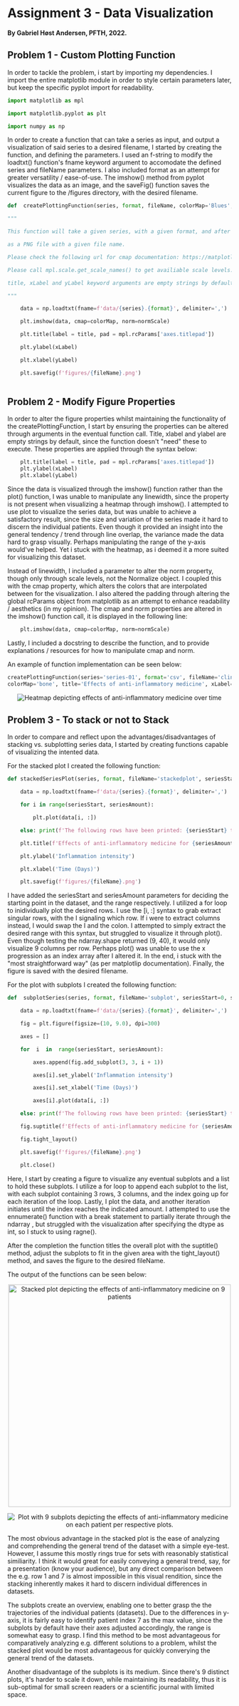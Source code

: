 <h1>  Assignment 3 - Data Visualization </h1>

<p> <strong> By Gabriel Høst Andersen, PFTH, 2022.</strong> </p>
  
<h2>  Problem 1 - Custom Plotting Function </h2>

<p> In order to tackle the problem, i start by importing my dependencies. I import the entire matplotlib module in order to  style certain parameters later, but keep the specific pyplot import for readability. </p>

````py
import matplotlib as mpl

import matplotlib.pyplot as plt

import numpy as np
````

<p> In order to create a function that can take a series as input,  and output a visualization of said series to a desired filename, I started by creating the function, and defining the parameters. I used an f-string to modify the loadtxt() function's fname keyword argument to accomodate the defined series and fileName parameters.  I also included format as an attempt for greater versatility / ease-of-use. The imshow() method from pyplot visualizes the data as an image, and the saveFig() function saves the current figure to the /figures directory, with the desired filename.</p>

````py
def  createPlottingFunction(series, format, fileName, colorMap='Blues', normScale='linear', title='', xLabel='', yLabel=''):

"""

This function will take a given series, with a given format, and after visualizing the data input in series, it will the visualization

as a PNG file with a given file name.

Please check the following url for cmap documentation: https://matplotlib.org/stable/gallery/color/colormap_reference.html

Please call mpl.scale.get_scale_names() to get availiable scale levels.

title, xLabel and yLabel keyword arguments are empty strings by default, please insert you own if you wish in the function call.

"""

	data = np.loadtxt(fname=f'data/{series}.{format}', delimiter=',')

	plt.imshow(data, cmap=colorMap, norm=normScale)

	plt.title(label = title, pad = mpl.rcParams['axes.titlepad'])

	plt.ylabel(xLabel)

	plt.xlabel(yLabel)

	plt.savefig(f'figures/{fileName}.png')
	
````

<h2> Problem 2 - Modify Figure Properties </h2>

<p> In order to alter the figure properties whilst maintaining the functionality of the createPlottingFunction, I start by ensuring the properties can be altered through arguments in the eventual function call. Title, xlabel and ylabel are empty strings by default, since the function doesn't "need" these to execute. These properties are applied through the syntax below: </p>

````py 
	plt.title(label = title, pad = mpl.rcParams['axes.titlepad']) 
	plt.ylabel(xLabel) 
	plt.xlabel(yLabel)
````

<p> Since the data is visualized through the imshow() function rather than the plot() function, I was unable to manipulate any linewidth, since the property is not present when visualizing a heatmap through imshow(). I attempted to use plot to visualize the series data, but was unable to achieve a  satisfactory result, since the size and variation of the series made it hard to discern the individual patients. Even though it provided an insight into the general tendency / trend through line overlap, the variance made the data hard to grasp visually. Perhaps manipulating the range of the y-axis would've helped. Yet i stuck with the heatmap, as i deemed it a more suited for visualizing this dataset. </p>

<p> Instead of linewidth, I included a parameter to alter the norm property, though only through scale levels, not the Normalize object. I coupled this with the cmap property, which alters the colors that are interpolated between for the visualization. I also altered the padding through altering the global rcParams object from matplotlib as an attempt to enhance readability / aesthetics (in my opinion). The cmap and norm properties are altered in the imshow() function call, it is displayed in the following line:</p>

````py
	plt.imshow(data, cmap=colorMap, norm=normScale)
````

<p> Lastly, I included a docstring to describe the function, and to provide explanations / resources for how to manipulate cmap and norm. </p>

An example of function implementation can  be seen below:
````py
createPlottingFunction(series='series-01', format='csv', fileName='clinicalTrialDataset',
colorMap='bone', title='Effects of anti-inflammatory medicine', xLabel='Patients', yLabel='Time'
````
<p align="center">
	<img src="./figures/clinicalTrialDataset.png" alt="Heatmap depicting effects of anti-inflammatory medicine over time">
</p>

<h2>  Problem 3 -  To stack or not to Stack </h2>

<p> In order to compare and reflect upon the advantages/disadvantages of  stacking vs. subplotting series data, I started by creating functions capable of visualizing the intented data. </p> 

<p> For the stacked plot I created the following function: </p>

````py 
def stackedSeriesPlot(series, format, fileName='stackedplot', seriesStart=0, seriesAmount=9):

	data = np.loadtxt(fname=f'data/{series}.{format}', delimiter=',')

	for i in range(seriesStart, seriesAmount):

		plt.plot(data[i, :])

	else: print(f'The following rows have been printed: {seriesStart} to {seriesAmount}')

	plt.title(f'Effects of anti-inflammatory medicine for {seriesAmount} patients', fontsize=16, pad=15)

	plt.ylabel('Inflammation intensity')

	plt.xlabel('Time (Days)')

	plt.savefig(f'figures/{fileName}.png')

````

<p> I have added the seriesStart and seriesAmount parameters for deciding the starting point in the dataset, and the range respectively. I utilized a for loop to inidividually plot the desired rows. I use the [i, :] syntax to grab extract singular rows, with the I signaling which row. If i were to extract columns instead, I would swap the I and the colon. I attempted to simply extract the desired range with this syntax, but struggled to visualize it through plot(). Even though testing the ndarray.shape returned (9, 40), it would only visualize 9 columns per row. Perhaps plot() was unable to use the x progression as an index array after I altered it. In the end, i stuck with the "most straightforward way" (as per matplotlip documentation).  Finally, the figure is saved with the desired filename.   </p>

<p> For the plot with subplots I created the following function: </p>

````py 
def  subplotSeries(series, format, fileName='subplot', seriesStart=0, seriesAmount=9):

	data = np.loadtxt(fname=f'data/{series}.{format}', delimiter=',')

	fig = plt.figure(figsize=(10, 9.0), dpi=300)

	axes = []

	for  i  in  range(seriesStart, seriesAmount):

		axes.append(fig.add_subplot(3, 3, i + 1))

		axes[i].set_ylabel('Inflammation intensity')

		axes[i].set_xlabel('Time (Days)')

		axes[i].plot(data[i, :])

	else: print(f'The following rows have been printed: {seriesStart} to {seriesAmount}. Vizualized in {seriesAmount} subplots')

	fig.suptitle(f'Effects of anti-inflammatory medicine for {seriesAmount} patients', fontsize=16)

	fig.tight_layout()

	plt.savefig(f'figures/{fileName}.png')

	plt.close()

````

<p> Here, I start by creating a figure to visualize any eventual subplots and a list to hold these subplots. I utilize a for loop to append each subplot to the list, with each subplot containing 3 rows, 3 columns, and the index going up for each iteration of the loop. Lastly, I plot the data, and another iteration initiates until the index reaches the indicated amount. I attempted to use the ennumerate() function with a break statement to partially iterate through the ndarray , but struggled with the visualization after specifying the dtype as int, so I stuck to using ragne().  </p> 

<p> After the completion the function titles the overall plot with the suptitle() method, adjust the subplots to fit in the given area with the tight_layout() method, and saves the figure to the desired fileName. </p>

<p> The output of the functions can be seen below: </p>

<p align="center"> 
	<img src="./figures/stackedSeriesPlot.png" alt="Stacked plot depicting the effects of anti-inflammatory medicine on 9 patients" width=500px>
</p>

<p align="center">
	<img src="./figures/subplotSeriesPlot.png" alt="Plot with 9 subplots depicting the effects of anti-inflammatory medicine on each patient per respective plots.">
</p>

<p> The most obvious advantage in the stacked plot is the ease of analyzing and comprehending the general trend of the dataset with a simple eye-test. However, I assume this mostly rings true for sets with reasonably statistical similiarity. I think it would great for easily conveying a general trend, say, for a presentation (know your audience), but any direct comparison between the e.g. row 1 and 7 is almost impossible in this visual rendition, since the stacking inherently makes it hard to discern individual differences in datasets. </p>

<p> The subplots create an overview, enabling one to better grasp the the trajectories of the individual patients (datasets). Due to the differences in y-axis, it is fairly easy to identify patient index 7 as the max value, since the subplots by default have their axes adjusted accordingly, the range is somewhat easy to grasp. I find this method to be most advantageous for comparatively analyzing e.g. different solutions to a problem, whilst the stacked plot would be most advantageous for quickly converying the general trend of the datasets. </p>

<p> Another disadvantage of the subplots is its medium. Since there's 9 distinct plots, it's harder to scale it down, while maintaining its readability, thus it is sub-optimal for small screen readers or a scientific journal with limited space. </p> 

